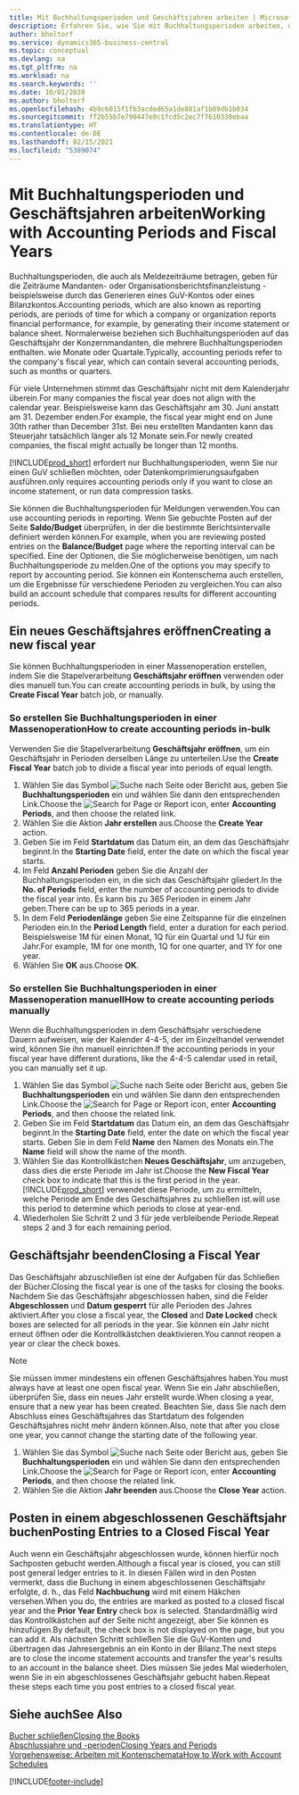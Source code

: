 ```yaml
---
title: Mit Buchhaltungsperioden und Geschäftsjahren arbeiten | Microsoft Docs
description: Erfahren Sie, wie Sie mit Buchhaltungsperioden arbeiten, um festzulegen, wann Ihr Unternehmen über Finanzleistung berichtet.
author: bholtorf
ms.service: dynamics365-business-central
ms.topic: conceptual
ms.devlang: na
ms.tgt_pltfrm: na
ms.workload: na
ms.search.keywords: ''
ms.date: 10/01/2020
ms.author: bholtorf
ms.openlocfilehash: 4b9c6015f1fb3acded65a1de881af1b89db1b034
ms.sourcegitcommit: ff2b55b7e790447e0c1fcd5c2ec7f7610338ebaa
ms.translationtype: HT
ms.contentlocale: de-DE
ms.lasthandoff: 02/15/2021
ms.locfileid: "5389074"
---
```

# <a name="working-with-accounting-periods-and-fiscal-years"></a><span data-ttu-id="b7c8e-103">Mit Buchhaltungsperioden und Geschäftsjahren arbeiten</span><span class="sxs-lookup"><span data-stu-id="b7c8e-103">Working with Accounting Periods and Fiscal Years</span></span>

<span data-ttu-id="b7c8e-104">Buchhaltungsperioden, die auch als Meldezeiträume betragen, geben für die Zeiträume Mandanten- oder Organisationsberichtsfinanzleistung - beispielsweise durch das Generieren eines GuV-Kontos oder eines Bilanzkontos.</span><span class="sxs-lookup"><span data-stu-id="b7c8e-104">Accounting periods, which are also known as reporting periods, are periods of time for which a company or organization reports financial performance, for example, by generating their income statement or balance sheet.</span></span> <span data-ttu-id="b7c8e-105">Normalerweise beziehen sich Buchhaltungsperioden auf das Geschäftsjahr der Konzernmandanten, die mehrere Buchhaltungsperioden enthalten. wie Monate oder Quartale.</span><span class="sxs-lookup"><span data-stu-id="b7c8e-105">Typically, accounting periods refer to the company's fiscal year, which can contain several accounting periods, such as months or quarters.</span></span>

<span data-ttu-id="b7c8e-106">Für viele Unternehmen stimmt das Geschäftsjahr nicht mit dem Kalenderjahr überein.</span><span class="sxs-lookup"><span data-stu-id="b7c8e-106">For many companies the fiscal year does not align with the calendar year.</span></span> <span data-ttu-id="b7c8e-107">Beispielsweise kann das Geschäftsjahr am 30. Juni anstatt am 31. Dezember enden.</span><span class="sxs-lookup"><span data-stu-id="b7c8e-107">For example, the fiscal year might end on June 30th rather than December 31st.</span></span> <span data-ttu-id="b7c8e-108">Bei neu erstellten Mandanten kann das Steuerjahr tatsächlich länger als 12 Monate sein.</span><span class="sxs-lookup"><span data-stu-id="b7c8e-108">For newly created companies, the fiscal might actually be longer than 12 months.</span></span>  

[!INCLUDE[prod_short](includes/prod_short.md)] <span data-ttu-id="b7c8e-109">erfordert nur Buchhaltungsperioden, wenn Sie nur einen GuV schließen möchten, oder Datenkomprimierungsaufgaben ausführen.</span><span class="sxs-lookup"><span data-stu-id="b7c8e-109">only requires accounting periods only if you want to close an income statement, or run data compression tasks.</span></span> 

<span data-ttu-id="b7c8e-110">Sie können die Buchhaltungsperioden für Meldungen verwenden.</span><span class="sxs-lookup"><span data-stu-id="b7c8e-110">You can use accounting periods in reporting.</span></span> <span data-ttu-id="b7c8e-111">Wenn Sie gebuchte Posten auf der Seite **Saldo/Budget** überprüfen, in der die bestimmte Berichtsintervalle definiert werden können.</span><span class="sxs-lookup"><span data-stu-id="b7c8e-111">For example, when you are reviewing posted entries on the **Balance/Budget** page where the reporting interval can be specified.</span></span> <span data-ttu-id="b7c8e-112">Eine der Optionen, die Sie möglicherweise benötigen, um nach Buchhaltungsperiode zu melden.</span><span class="sxs-lookup"><span data-stu-id="b7c8e-112">One of the options you may specify to report by accounting period.</span></span> <span data-ttu-id="b7c8e-113">Sie können ein Kontenschema auch erstellen, um die Ergebnisse für verschiedene Perioden zu vergleichen.</span><span class="sxs-lookup"><span data-stu-id="b7c8e-113">You can also build an account schedule that compares results for different accounting periods.</span></span>

## <a name="creating-a-new-fiscal-year"></a><span data-ttu-id="b7c8e-114">Ein neues Geschäftsjahres eröffnen</span><span class="sxs-lookup"><span data-stu-id="b7c8e-114">Creating a new fiscal year</span></span>

<span data-ttu-id="b7c8e-115">Sie können Buchhaltungsperioden in einer Massenoperation erstellen, indem Sie die Stapelverarbeitung **Geschäftsjahr eröffnen** verwenden oder dies manuell tun.</span><span class="sxs-lookup"><span data-stu-id="b7c8e-115">You can create accounting periods in bulk, by using the **Create Fiscal Year** batch job, or manually.</span></span>

### <a name="how-to-create-accounting-periods-in-bulk"></a><span data-ttu-id="b7c8e-116">So erstellen Sie Buchhaltungsperioden in einer Massenoperation</span><span class="sxs-lookup"><span data-stu-id="b7c8e-116">How to create accounting periods in-bulk</span></span>

<span data-ttu-id="b7c8e-117">Verwenden Sie die Stapelverarbeitung **Geschäftsjahr eröffnen**, um ein Geschäftsjahr in Perioden derselben Länge zu unterteilen.</span><span class="sxs-lookup"><span data-stu-id="b7c8e-117">Use the **Create Fiscal Year** batch job to divide a fiscal year into periods of equal length.</span></span>  

1. <span data-ttu-id="b7c8e-118">Wählen Sie das Symbol ![Suche nach Seite oder Bericht](media/ui-search/search_small.png "Suche nach Seiten- oder Berichtssymbolen") aus, geben Sie **Buchhaltungsperioden** ein und wählen Sie dann den entsprechenden Link.</span><span class="sxs-lookup"><span data-stu-id="b7c8e-118">Choose the ![Search for Page or Report](media/ui-search/search_small.png "Search for Page or Report icon") icon, enter **Accounting Periods**, and then choose the related link.</span></span>  
2. <span data-ttu-id="b7c8e-119">Wählen Sie die Aktion **Jahr erstellen** aus.</span><span class="sxs-lookup"><span data-stu-id="b7c8e-119">Choose the **Create Year** action.</span></span>  <!--What about the Scheduling option? Should we mention that? There's also the Report Output Type field...-->
3. <span data-ttu-id="b7c8e-120">Geben Sie im Feld **Startdatum** das Datum ein, an dem das Geschäftsjahr beginnt.</span><span class="sxs-lookup"><span data-stu-id="b7c8e-120">In the **Starting Date** field, enter the date on which the fiscal year starts.</span></span>  
4. <span data-ttu-id="b7c8e-121">Im Feld **Anzahl Perioden** geben Sie die Anzahl der Buchhaltungsperioden ein, in die sich das Geschäftsjahr gliedert.</span><span class="sxs-lookup"><span data-stu-id="b7c8e-121">In the **No. of Periods** field, enter the number of accounting periods to divide the fiscal year into.</span></span> <span data-ttu-id="b7c8e-122">Es kann bis zu 365 Perioden in einem Jahr geben.</span><span class="sxs-lookup"><span data-stu-id="b7c8e-122">There can be up to 365 periods in a year.</span></span>  
5. <span data-ttu-id="b7c8e-123">In dem Feld **Periodenlänge** geben Sie eine Zeitspanne für die einzelnen Perioden ein.</span><span class="sxs-lookup"><span data-stu-id="b7c8e-123">In the **Period Length** field, enter a duration for each period.</span></span> <span data-ttu-id="b7c8e-124">Beispielsweise 1M für einen Monat, 1Q für ein Quartal und 1J für ein Jahr.</span><span class="sxs-lookup"><span data-stu-id="b7c8e-124">For example, 1M for one month, 1Q for one quarter, and 1Y for one year.</span></span>  
6. <span data-ttu-id="b7c8e-125">Wählen Sie **OK** aus.</span><span class="sxs-lookup"><span data-stu-id="b7c8e-125">Choose **OK**.</span></span>  

### <a name="how-to-create-accounting-periods-manually"></a><span data-ttu-id="b7c8e-126">So erstellen Sie Buchhaltungsperioden in einer Massenoperation manuell</span><span class="sxs-lookup"><span data-stu-id="b7c8e-126">How to create accounting periods manually</span></span>

<span data-ttu-id="b7c8e-127">Wenn die Buchhaltungsperioden in dem Geschäftsjahr verschiedene Dauern aufweisen, wie der Kalender 4-4-5, der im Einzelhandel verwendet wird, können Sie ihn manuell einrichten.</span><span class="sxs-lookup"><span data-stu-id="b7c8e-127">If the accounting periods in your fiscal year have different durations, like the 4-4-5 calendar used in retail, you can manually set it up.</span></span>  
  
1. <span data-ttu-id="b7c8e-128">Wählen Sie das Symbol ![Suche nach Seite oder Bericht](media/ui-search/search_small.png "Symbol „Suche nach Seite oder Bericht“") aus, geben Sie **Buchhaltungsperioden** ein und wählen Sie dann den entsprechenden Link.</span><span class="sxs-lookup"><span data-stu-id="b7c8e-128">Choose the ![Search for Page or Report](media/ui-search/search_small.png "Search for Page or Report icon") icon, enter **Accounting Periods**, and then choose the related link.</span></span>  
2. <span data-ttu-id="b7c8e-129">Geben Sie im Feld **Startdatum** das Datum ein, an dem das Geschäftsjahr beginnt.</span><span class="sxs-lookup"><span data-stu-id="b7c8e-129">In the **Starting Date** field, enter the date on which the fiscal year starts.</span></span> <span data-ttu-id="b7c8e-130">Geben Sie in dem Feld **Name** den Namen des Monats ein.</span><span class="sxs-lookup"><span data-stu-id="b7c8e-130">The **Name** field will show the name of the month.</span></span>  
3. <span data-ttu-id="b7c8e-131">Wählen Sie das Kontrollkästchen **Neues Geschäftsjahr**, um anzugeben, dass dies die erste Periode im Jahr ist.</span><span class="sxs-lookup"><span data-stu-id="b7c8e-131">Choose the **New Fiscal Year** check box to indicate that this is the first period in the year.</span></span> [!INCLUDE[prod_short](includes/prod_short.md)] <span data-ttu-id="b7c8e-132">verwendet diese Periode, um zu ermitteln, welche Periode am Ende des Geschäftsjahres zu schließen ist.</span><span class="sxs-lookup"><span data-stu-id="b7c8e-132">will use this period to determine which periods to close at year-end.</span></span>
4. <span data-ttu-id="b7c8e-133">Wiederholen Sie Schritt 2 und 3 für jede verbleibende Periode.</span><span class="sxs-lookup"><span data-stu-id="b7c8e-133">Repeat steps 2 and 3 for each remaining period.</span></span>  

## <a name="closing-a-fiscal-year"></a><span data-ttu-id="b7c8e-134">Geschäftsjahr beenden</span><span class="sxs-lookup"><span data-stu-id="b7c8e-134">Closing a Fiscal Year</span></span>

<span data-ttu-id="b7c8e-135">Das Geschäftsjahr abzuschließen ist eine der Aufgaben für das Schließen der Bücher.</span><span class="sxs-lookup"><span data-stu-id="b7c8e-135">Closing the fiscal year is one of the tasks for closing the books.</span></span> <span data-ttu-id="b7c8e-136">Nachdem Sie das Geschäftsjahr abgeschlossen haben, sind die Felder **Abgeschlossen** und **Datum gesperrt** für alle Perioden des Jahres aktiviert.</span><span class="sxs-lookup"><span data-stu-id="b7c8e-136">After you close a fiscal year, the **Closed** and **Date Locked** check boxes are selected for all periods in the year.</span></span> <span data-ttu-id="b7c8e-137">Sie können ein Jahr nicht erneut öffnen oder die Kontrollkästchen deaktivieren.</span><span class="sxs-lookup"><span data-stu-id="b7c8e-137">You cannot reopen a year or clear the check boxes.</span></span>

> [!NOTE]  
> <span data-ttu-id="b7c8e-138">Sie müssen immer mindestens ein offenen Geschäftsjahres haben.</span><span class="sxs-lookup"><span data-stu-id="b7c8e-138">You must always have at least one open fiscal year.</span></span> <span data-ttu-id="b7c8e-139">Wenn Sie ein Jahr abschließen, überprüfen Sie, dass ein neues Jahr erstellt wurde.</span><span class="sxs-lookup"><span data-stu-id="b7c8e-139">When closing a year, ensure that a new year has been created.</span></span> <span data-ttu-id="b7c8e-140">Beachten Sie, dass Sie nach dem Abschluss eines Geschäftsjahres das Startdatum des folgenden Geschäftsjahres nicht mehr ändern können.</span><span class="sxs-lookup"><span data-stu-id="b7c8e-140">Also, note that after you close one year, you cannot change the starting date of the following year.</span></span>

1. <span data-ttu-id="b7c8e-141">Wählen Sie das Symbol ![Suche nach Seite oder Bericht](media/ui-search/search_small.png "Symbol „Suche nach Seite oder Bericht“") aus, geben Sie **Buchhaltungsperioden** ein und wählen Sie dann den entsprechenden Link.</span><span class="sxs-lookup"><span data-stu-id="b7c8e-141">Choose the ![Search for Page or Report](media/ui-search/search_small.png "Search for Page or Report icon") icon, enter **Accounting Periods**, and then choose the related link.</span></span>  
2. <span data-ttu-id="b7c8e-142">Wählen Sie die Aktion **Jahr beenden** aus.</span><span class="sxs-lookup"><span data-stu-id="b7c8e-142">Choose the **Close Year** action.</span></span>  

## <a name="posting-entries-to-a-closed-fiscal-year"></a><span data-ttu-id="b7c8e-143">Posten in einem abgeschlossenen Geschäftsjahr buchen</span><span class="sxs-lookup"><span data-stu-id="b7c8e-143">Posting Entries to a Closed Fiscal Year</span></span>

<span data-ttu-id="b7c8e-144">Auch wenn ein Geschäftsjahr abgeschlossen wurde, können hierfür noch Sachposten gebucht werden.</span><span class="sxs-lookup"><span data-stu-id="b7c8e-144">Although a fiscal year is closed, you can still post general ledger entries to it.</span></span> <span data-ttu-id="b7c8e-145">In diesen Fällen wird in den Posten vermerkt, dass die Buchung in einem abgeschlossenen Geschäftsjahr erfolgte, d. h., das Feld **Nachbuchung** wird mit einem Häkchen versehen.</span><span class="sxs-lookup"><span data-stu-id="b7c8e-145">When you do, the entries are marked as posted to a closed fiscal year and the **Prior Year Entry** check box is selected.</span></span> <span data-ttu-id="b7c8e-146">Standardmäßig wird das Kontrollkästchen auf der Seite nicht angezeigt, aber Sie können es hinzufügen.</span><span class="sxs-lookup"><span data-stu-id="b7c8e-146">By default, the check box is not displayed on the page, but you can add it.</span></span> <span data-ttu-id="b7c8e-147">Als nächsten Schritt schließen Sie die GuV-Konten und übertragen das Jahresergebnis an ein Konto in der Bilanz.</span><span class="sxs-lookup"><span data-stu-id="b7c8e-147">The next steps are to close the income statement accounts and transfer the year's results to an account in the balance sheet.</span></span> <span data-ttu-id="b7c8e-148">Dies müssen Sie jedes Mal wiederholen, wenn Sie in ein abgeschlossenes Geschäftsjahr gebucht haben.</span><span class="sxs-lookup"><span data-stu-id="b7c8e-148">Repeat these steps each time you post entries to a closed fiscal year.</span></span>

## <a name="see-also"></a><span data-ttu-id="b7c8e-149">Siehe auch</span><span class="sxs-lookup"><span data-stu-id="b7c8e-149">See Also</span></span>

[<span data-ttu-id="b7c8e-150">Bucher schließen</span><span class="sxs-lookup"><span data-stu-id="b7c8e-150">Closing the Books</span></span>](year-close-books.md)  
[<span data-ttu-id="b7c8e-151">Abschlussjahre und -perioden</span><span class="sxs-lookup"><span data-stu-id="b7c8e-151">Closing Years and Periods</span></span>](year-close-years-periods.md)  
[<span data-ttu-id="b7c8e-152">Vorgehensweise: Arbeiten mit Kontenschemata</span><span class="sxs-lookup"><span data-stu-id="b7c8e-152">How to Work with Account Schedules</span></span>](bi-how-work-account-schedule.md)  


[!INCLUDE[footer-include](includes/footer-banner.md)]